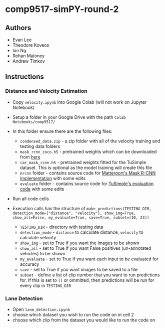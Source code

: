 # comp9517-simPY-round-2

## Authors

* Evan Lee
* Theodore Koveos
* Ian Ng
* Rohan Maloney
* Andrew Timkov

## Instructions

### Distance and Velocity Estimation

* Copy `velocity.ipynb` into Google Colab (will not work on Jupyter Notebook)

* Setup a folder in your Google Drive with the path `Colab Notebooks/comp9517/`

* In this folder ensure there are the following files:

  * `condensed_data.zip` - a zip folder with all of the velocity training and testing data folders
  * `mask_rcnn_coco.h5` - pretrained weights which can be downloaded from [here](https://github.com/matterport/Mask_RCNN/releases/download/v2.0/mask_rcnn_coco.h5)
  * `car_mask_rcnn.h5` - pretrained weights fitted for the TuSimple dataset. This is optional as the model training will create this file
  * `mrcnn` folder - contains source code for [Matterport's Mask R-CNN implementation](https://github.com/matterport/Mask_RCNN/) with some edits
  * `evaluate` folder - contains source code for [TuSimple's evaluation code](https://github.com/TuSimple/tusimple-benchmark/tree/master/evaluate) with some edits

* Run all code cells

* Execution calls has the structure of `make_predictions(TESTING_DIR, detection_mode=["distance", "velocity"], show_img=True, show_all=False, my_evaluate=True, save=True, subset=[10, 23])`

  * `TESTING_DIR` - directory with testing data
  * `detection_mode` - `distance` to calculate distance, `velocity` to calculate velocity
  * `show_img` - set to True if you want the images to be shown
  * `show_all` - set to True if you want False positives (un-annotated vehicles) to be shown
  * `my_evaluate` - set to True if you want each input to be evaluated for accuracy
  * `save` - set to True if you want images to be saved to a file
  * `subset` - define a list of clip number that you want to run predictions for. If this is set to `[]` or ommitted, then predictions will be run for every clip in `TESTING_DIR`

### Lane Detection
* Open `lane_detection.ipynb `
* choose which dataset you wish to run the code on in cell 2
* choose which clip from the dataset you would like to run the code on